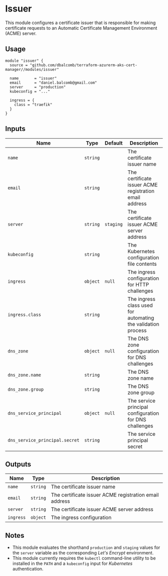 # Issuer

This module configures a certificate issuer that is responsible for making
certificate requests to an Automatic Certificate Management Environment (ACME)
server.

## Usage

```hcl
module "issuer" {
  source = "github.com/dbalcomb/terraform-azurerm-aks-cert-manager//modules/issuer"

  name       = "issuer"
  email      = "daniel.balcomb@gmail.com"
  server     = "production"
  kubeconfig = "..."

  ingress = {
    class = "traefik"
  }
}
```

## Inputs

| Name                           | Type     | Default   | Description                                                  |
| ------------------------------ | -------- | --------- | ------------------------------------------------------------ |
| `name`                         | `string` |           | The certificate issuer name                                  |
| `email`                        | `string` |           | The certificate issuer ACME registration email address       |
| `server`                       | `string` | `staging` | The certificate issuer ACME server address                   |
| `kubeconfig`                   | `string` |           | The Kubernetes configuration file contents                   |
| `ingress`                      | `object` | `null`    | The ingress configuration for HTTP challenges                |
| `ingress.class`                | `string` |           | The ingress class used for automating the validation process |
| `dns_zone`                     | `object` | `null`    | The DNS zone configuration for DNS challenges                |
| `dns_zone.name`                | `string` |           | The DNS zone name                                            |
| `dns_zone.group`               | `string` |           | The DNS zone group                                           |
| `dns_service_principal`        | `object` | `null`    | The service principal configuration for DNS challenges       |
| `dns_service_principal.secret` | `string` |           | The service principal secret                                 |

## Outputs

| Name      | Type     | Description                                            |
| --------- | -------- | ------------------------------------------------------ |
| `name`    | `string` | The certificate issuer name                            |
| `email`   | `string` | The certificate issuer ACME registration email address |
| `server`  | `string` | The certificate issuer ACME server address             |
| `ingress` | `object` | The ingress configuration                              |

## Notes

- This module evaluates the shorthand `production` and `staging` values for the
  `server` variable as the corresponding *Let's Encrypt* environment.
- This module currently requires the `kubectl` command-line utility to be
  installed in the `PATH` and a `kubeconfig` input for *Kubernetes*
  authentication.
